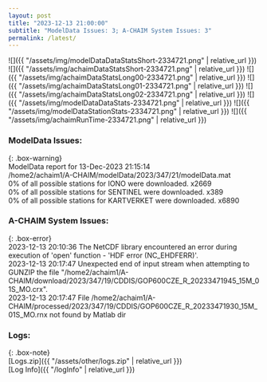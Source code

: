 ```yaml
---
layout: post
title: "2023-12-13 21:00:00"
subtitle: "ModelData Issues: 3; A-CHAIM System Issues: 3"
permalink: /latest/
---
```


![]({{ "/assets/img/modelDataDataStatsShort-2334721.png" | relative_url }})
![]({{ "/assets/img/achaimDataStatsShort-2334721.png" | relative_url }})
![]({{ "/assets/img/achaimDataStatsLong00-2334721.png" | relative_url }})
![]({{ "/assets/img/achaimDataStatsLong01-2334721.png" | relative_url }})
![]({{ "/assets/img/achaimDataStatsLong02-2334721.png" | relative_url }})
![]({{ "/assets/img/modelDataDataStats-2334721.png" | relative_url }})
![]({{ "/assets/img/modelDataStationStats-2334721.png" | relative_url }})
![]({{ "/assets/img/achaimRunTime-2334721.png" | relative_url }})


### ModelData Issues:  
  
{: .box-warning}  
 ModelData report for 13-Dec-2023 21:15:14   
 /home2/achaim1/A-CHAIM/modelData/2023/347/21/modelData.mat   
 0% of all possible stations for IONO were downloaded. x2669   
 0% of all possible stations for SENTINEL were downloaded. x389   
 0% of all possible stations for KARTVERKET were downloaded. x6890   
  
### A-CHAIM System Issues:  
  
{: .box-error}  
2023-12-13 20:10:36 The NetCDF library encountered an error during execution of 'open' function - 'HDF error (NC_EHDFERR)'.  
2023-12-13 20:17:47 Unexpected end of input stream when attempting to GUNZIP the file "/home2/achaim1/A-CHAIM/download/2023/347/19/CDDIS/GOP600CZE_R_20233471945_15M_01S_MO.crx".  
2023-12-13 20:17:47 File /home2/achaim1/A-CHAIM/processed/2023/347/19/CDDIS/GOP600CZE_R_20233471930_15M_01S_MO.rnx not found by Matlab dir  

### Logs:  
  
{: .box-note}  
[Logs.zip]({{ "/assets/other/logs.zip" | relative_url }})  
[Log Info]({{ "/logInfo" | relative_url }})  
